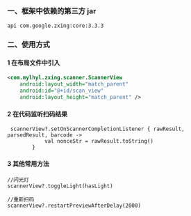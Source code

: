 ### 一、框架中依赖的第三方 jar
```
api com.google.zxing:core:3.3.3
```
### 二、使用方式
####  1 在布局文件中引入
``` xml
<com.mylhyl.zxing.scanner.ScannerView
    android:layout_width="match_parent"
    android:id="@+id/scan_view"
    android:layout_height="match_parent" />
```
#### 2 在代码监听扫码结果
```
 scannerView?.setOnScannerCompletionListener { rawResult, parsedResult, barcode ->
            val nonceStr = rawResult.toString()
        }
```
#### 3 其他常用方法
```
//闪光灯
scannerView?.toggleLight(hasLight)

//重新扫码
scannerView?.restartPreviewAfterDelay(2000)
```